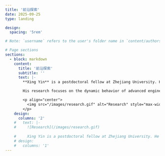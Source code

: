 ```yaml
---
title: '前沿探索'
date: 2025-09-25
type: landing

design:
  spacing: '5rem'

# Note: `username` refers to the user's folder name in `content/authors/`

# Page sections
sections:
  - block: markdown
    content:
      title: '前沿探索'
      subtitle: ''
      text: |-
        **Xing Yin** is a postdoctoral fellow at Zhejiang University. He received his Ph.D. in Structural Engineering from Zhejiang University, and was awarded the fellowship of China National Postdoctoral Program for Innovative Talents.  

        His research focuses on the dynamic behavior of advanced engineering materials and structures under extreme loading conditions. By exploring dynamic constitutive relations, capturing multi-scale structural responses, and examining failure mechanisms of fiber-reinforced cementitious composites (FRCCs) subjected to impact, blast, and penetration, his work seeks to contribute to a better understanding of material performance and to support the development of composite structures with enhanced resilience.

        <p align="center">
          <img src="/images/research.gif" alt="Research" style="max-width:100%; height:auto;"/>
        </p>
    design:
      columns: '2'      
    #   text: |-
    #     ![Research](/images/research.gif)
                
    #     Xing Yin is a postdoctoral fellow at Zhejiang University. He received his Ph.D. in Structural Engineering from Zhejiang University, and was awarded the fellowship of China National Postdoctoral Program for Innovative Talents. His research focuses on the dynamic behavior of advanced engineering materials and structures under extreme loading conditions. By exploring dynamic constitutive relations, capturing multi-scale structural responses, and examining failure mechanisms of fiber-reinforced cementitious composites (FRCCs) subjected to impact, blast, and penetration, his work seeks to contribute to a better understanding of material performance and to support the development of composite structures with enhanced resilience.
    # design:
    #   columns: '1'
---
```

